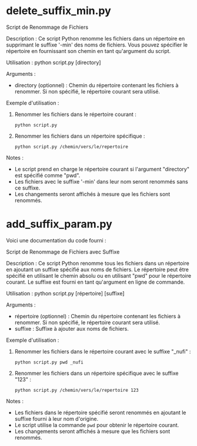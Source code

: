 # delete_suffix_min.py

Script de Renommage de Fichiers

Description :
Ce script Python renomme les fichiers dans un répertoire en supprimant le suffixe '-min' des noms de fichiers. Vous pouvez spécifier le répertoire en fournissant son chemin en tant qu'argument du script.

Utilisation :
python script.py [directory]

Arguments :
- directory (optionnel) : Chemin du répertoire contenant les fichiers à renommer. Si non spécifié, le répertoire courant sera utilisé.

Exemple d'utilisation :
1. Renommer les fichiers dans le répertoire courant :
   ```
   python script.py
   ```
2. Renommer les fichiers dans un répertoire spécifique :
   ```
   python script.py /chemin/vers/le/repertoire
   ```

Notes :
- Le script prend en charge le répertoire courant si l'argument "directory" est spécifié comme "pwd".
- Les fichiers avec le suffixe '-min' dans leur nom seront renommés sans ce suffixe.
- Les changements seront affichés à mesure que les fichiers sont renommés.

# add_suffix_param.py
Voici une documentation du code fourni :

Script de Renommage de Fichiers avec Suffixe

Description :
Ce script Python renomme tous les fichiers dans un répertoire en ajoutant un suffixe spécifié aux noms de fichiers. Le répertoire peut être spécifié en utilisant le chemin absolu ou en utilisant "pwd" pour le répertoire courant. Le suffixe est fourni en tant qu'argument en ligne de commande.

Utilisation :
python script.py [répertoire] [suffixe]

Arguments :
- répertoire (optionnel) : Chemin du répertoire contenant les fichiers à renommer. Si non spécifié, le répertoire courant sera utilisé.
- suffixe : Suffixe à ajouter aux noms de fichiers.

Exemple d'utilisation :
1. Renommer les fichiers dans le répertoire courant avec le suffixe "_nufi" :
   ```
   python script.py pwd _nufi
   ```
2. Renommer les fichiers dans un répertoire spécifique avec le suffixe "123" :
   ```
   python script.py /chemin/vers/le/repertoire 123
   ```

Notes :
- Les fichiers dans le répertoire spécifié seront renommés en ajoutant le suffixe fourni à leur nom d'origine.
- Le script utilise la commande `pwd` pour obtenir le répertoire courant.
- Les changements seront affichés à mesure que les fichiers sont renommés.



